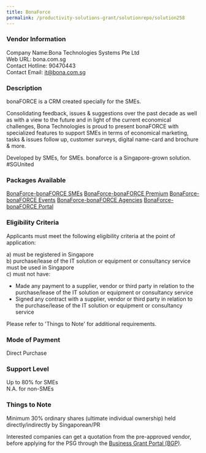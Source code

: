 ```yaml
---
title: BonaForce
permalink: /productivity-solutions-grant/solutionrepo/solution258
---
```


### Vendor Information
Company Name:Bona Technologies Systems Pte Ltd <br>Web URL: bona.com.sg <br>Contact Hotline: 90470443 <br>Contact Email: it@bona.com.sg <br>

### Description

bonaFORCE is a CRM created specially for the SMEs.

Consolidating feedback, issues & suggestions over the past decade as well as with a view to the future and in light of the current economical challenges, Bona Technologies is proud to present bonaFORCE with specialized features to support SMEs in terms of economical marketing, tasks & issues follow up, customer surveys, digital name-card and brochure & more.

Developed by SMEs, for SMEs. bonaforce is a Singapore-grown solution. #SGUnited

### Packages Available

<a href='https://www.gobusiness.gov.sg/images/psg/Desensitised_BonaForce_Annex_3_Part_1.pdf' target='_blank'>BonaForce-bonaFORCE SMEs</a>
<a href='https://www.gobusiness.gov.sg/images/psg/Desensitised_BonaForce_Annex_3_Part_2.pdf' target='_blank'>BonaForce-bonaFORCE Premium</a>
<a href='https://www.gobusiness.gov.sg/images/psg/Desensitised_BonaForce_Annex_3_Part_34.pdf' target='_blank'>BonaForce-bonaFORCE Events</a>
<a href='https://www.gobusiness.gov.sg/images/psg/Desensitised_BonaForce_Annex_3_Part_56.pdf' target='_blank'>BonaForce-bonaFORCE Agencies</a>
<a href='https://www.gobusiness.gov.sg/images/psg/Desensitised_BonaForce_Annex_3_Part_78.pdf' target='_blank'>BonaForce-bonaFORCE Portal</a>

### Eligibility Criteria

Applicants must meet the following eligibility criteria at the point of application:

a) must be registered in Singapore <br>
b) purchase/lease of the IT solution or equipment or consultancy service must be used in Singapore <br>
c) must not have:
- Made any payment to a supplier, vendor or third party in relation to the purchase/lease of the IT solution or equipment or consultancy service
- Signed any contract with a supplier, vendor or third party in relation to the purchase/lease of the IT solution or equipment or consultancy service

Please refer to 'Things to Note' for additional requirements.

### Mode of Payment
Direct Purchase

### Support Level
Up to 80% for SMEs <br>
N.A. for non-SMEs

### Things to Note
Minimum 30% ordinary shares (ultimate individual ownership) held directly/indirectly by Singaporean/PR

Interested companies can get a quotation from the pre-approved vendor, before applying for the PSG through the <a target='_blank' href='https://www.businessgrants.gov.sg/'>Business Grant Portal (BGP)</a>.
